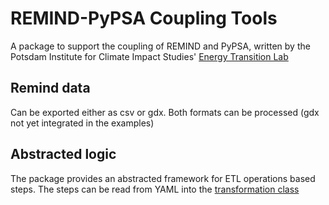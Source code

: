 #  REMIND-PyPSA Coupling Tools 

A package to support the coupling of REMIND and PyPSA, written by the Potsdam Institute for Climate Impact Studies' [Energy Transition Lab](https://www.pik-potsdam.de/en/institute/labs/energy-transition/energy-transition-lab)

## Remind data
Can be exported either as csv or gdx. Both formats can be processed (gdx not yet integrated in the examples)

## Abstracted logic

The package provides an abstracted framework for ETL operations based steps. The steps can be read from YAML into the [transformation class](objects#objects)
